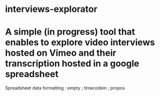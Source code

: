 interviews-explorator
=====================

A simple (in progress) tool that enables to explore video interviews hosted on Vimeo and their transcription hosted in a google spreadsheet
=====================
Spreadsheet data formatting : empty ; timecodein ; propos
